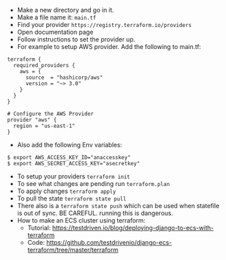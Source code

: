 - Make a new directory and go in it.
- Make a file name it: `main.tf`
- Find your provider `https://registry.terraform.io/providers`
- Open documentation page
- Follow instructions to set the provider up. 
- For example to setup AWS provider. Add the following to main.tf:
```
terraform {
  required_providers {
    aws = {
      source  = "hashicorp/aws"
      version = "~> 3.0"
    }
  }
}

# Configure the AWS Provider
provider "aws" {
  region = "us-east-1"
}
```
- Also add the following Env variables:
```
$ export AWS_ACCESS_KEY_ID="anaccesskey"
$ export AWS_SECRET_ACCESS_KEY="asecretkey"
```
- To setup your providers `terraform init`
- To see what changes are pending run `terraform.plan`
- To apply changes `terraform apply`
- To pull the state `terraform state pull`
- There also is a `terraform state push` which can be used when statefile is out of sync. BE CAREFUL. running this is dangerous.
- How to make an ECS cluster using terraform: 
  - Tutorial: https://testdriven.io/blog/deploying-django-to-ecs-with-terraform
  - Code: https://github.com/testdrivenio/django-ecs-terraform/tree/master/terraform

